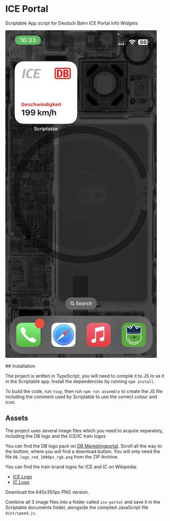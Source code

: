 # ICE Portal

Scriptable App script for Deutsch Bahn ICE Portal Info Widgets

![Screenshot of the Widget](screenshot.jpeg)

## Installation

The project is written in TypeScript, you will need to compile it to JS to se it in the Scriptable app.
Install the dependencies by running `npm install`.

To build the code, run `tsup`, then run `npm run assemble` to create the JS file including the comment
used by Scriptable to use the correct colour and icon.

## Assets

The project uses several image files which you need to acquire separately, including the DB logo and the ICE/IC train logos

You can find the DB logo pack on [DB Marketingportal](https://marketingportal.extranet.deutschebahn.com/marketingportal/Basiselemente/Logo).
Scroll all the way to the bottom, where you will find a download button.
You will only need the file `DB_logo_red_1000px_rgb.png` from the ZIP Archive.

You can find the train brand logos for ICE and IC on Wikipedia:
- [ICE Logo](https://de.wikipedia.org/wiki/Datei:ICE-Logo.svg)
- [IC Logo](https://de.wikipedia.org/wiki/Datei:IC-Logo.svg)

Download the 640x350px PNG version.

Combine all 3 image files into a folder called `ice-portal` and save it in the Scriptable documents folder, alongside the compiled JavaScript file `dist/speed.js`.
